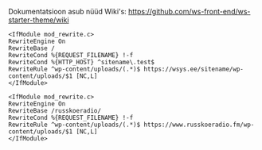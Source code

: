 Dokumentatsioon asub nüüd Wiki's: https://github.com/ws-front-end/ws-starter-theme/wiki
```
<IfModule mod_rewrite.c>
RewriteEngine On
RewriteBase /
RewriteCond %{REQUEST_FILENAME} !-f
RewriteCond %{HTTP_HOST} ^sitename\.test$
RewriteRule ^wp-content/uploads/(.*)$ https://wsys.ee/sitename/wp-content/uploads/$1 [NC,L]
</IfModule>
```
```
<IfModule mod_rewrite.c>
RewriteEngine On
RewriteBase /russkoeradio/
RewriteCond %{REQUEST_FILENAME} !-f
RewriteRule ^wp-content/uploads/(.*)$ https://www.russkoeradio.fm/wp-content/uploads/$1 [NC,L]
</IfModule>
```

